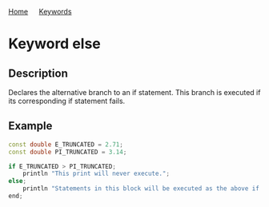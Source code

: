 [Home](https://puckowski.github.io/concert/) <span>&emsp;</span> [Keywords](https://puckowski.github.io/concert/keywords.html)

# Keyword else

## Description

Declares the alternative branch to an if statement. This branch is executed if its corresponding if statement fails.

## Example

```cpp
const double E_TRUNCATED = 2.71;
const double PI_TRUNCATED = 3.14;

if E_TRUNCATED > PI_TRUNCATED;
    println "This print will never execute.";
else;
    println "Statements in this block will be executed as the above if statement fails.";
end;
```
